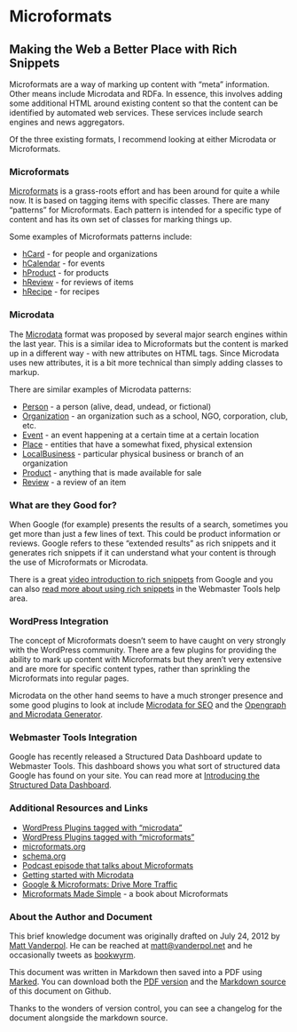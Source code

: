 # Microformats

## Making the Web a Better Place with Rich Snippets

Microformats are a way of marking up content with “meta” information. Other means include Microdata and RDFa. In essence, this involves adding some additional HTML around existing content so that the content can be identified by automated web services. These services include search engines and news aggregators.

Of the three existing formats, I recommend looking at either Microdata or Microformats.

### Microformats

[Microformats][mf.org] is a grass-roots effort and has been around for quite a while now. It is based on tagging items with specific classes. There are many “patterns” for Microformats. Each pattern is intended for a specific type of content and has its own set of classes for marking things up.

Some examples of Microformats patterns include:

* [hCard](http://microformats.org/wiki/hcard) - for people and organizations
* [hCalendar](http://microformats.org/wiki/hcalendar) - for events
* [hProduct](http://microformats.org/wiki/hproduct) - for products
* [hReview](http://microformats.org/wiki/hreview) - for reviews of items
* [hRecipe](http://microformats.org/wiki/hrecipe) - for recipes

### Microdata

The [Microdata](scma.org) format was proposed by several major search engines within the last year. This is a similar idea to Microformats but the content is marked up in a different way - with new attributes on HTML tags. Since Microdata uses new attributes, it is a bit more technical than simply adding classes to markup.

There are similar examples of Microdata patterns:

* [Person](http://schema.org/Person) - a person (alive, dead, undead, or fictional)
* [Organization](http://schema.org/Organization) - an organization such as a school, NGO, corporation, club, etc.
* [Event](http://schema.org/Event) - an event happening at a certain time at a certain location
* [Place](http://schema.org/Place) - entities that have a somewhat fixed, physical extension
* [LocalBusiness](http://schema.org/LocalBusiness) - particular physical business or branch of an organization
* [Product](http://schema.org/Product) - anything that is made available for sale
* [Review](http://schema.org/Review) - a review of an item

### What are they Good for?

When Google (for example) presents the results of a search, sometimes you get more than just a few lines of text. This could be product information or reviews. Google refers to these “extended results” as rich snippets and it generates rich snippets if it can understand what your content is through the use of Microformats or Microdata.

There is a great [video introduction to rich snippets](http://www.youtube.com/watch?v=A-kX0Aut-18&feature=player_embedded) from Google and you can also [read more about using rich snippets](http://support.google.com/webmasters/bin/answer.py?hl=en&answer=99170) in the Webmaster Tools help area.  

### WordPress Integration

The concept of Microformats doesn’t seem to have caught on very strongly with the WordPress community. There are a few plugins for providing the ability to mark up content with Microformats but they aren’t very extensive and are more for specific content types, rather than sprinkling the Microformats into regular pages.

Microdata on the other hand seems to have a much stronger presence and some good plugins to look at include [Microdata for SEO](http://wordpress.org/extend/plugins/microdata-for-seo-by-optimum7com/) and the [Opengraph and Microdata Generator](http://wordpress.org/extend/plugins/opengraph-and-microdata-generator/).

### Webmaster Tools Integration

Google has recently released a Structured Data Dashboard update to Webmaster Tools. This dashboard shows you what sort of structured data Google has found on your site. You can read more at [Introducing the Structured Data Dashboard](http://googlewebmastercentral.blogspot.com/2012/07/introducing-structured-data-dashboard.html).

### Additional Resources and Links

* [WordPress Plugins tagged with “microdata”](http://wordpress.org/extend/plugins/tags/microdata)
* [WordPress Plugins tagged with “microformats”](http://wordpress.org/extend/plugins/tags/microformats)
* [microformats.org][mf.org]
* [schema.org][scma.org]
* [Podcast episode that talks about Microformats](http://nonbreakingspace.tv/emily-lewis/)
* [Getting started with Microdata](http://schema.org/docs/gs.html)
* [Google & Microformats: Drive More Traffic](http://yoast.com/google-microformats-conversion-rate-optimization-serps/)
* [Microformats Made Simple](http://microformatsmadesimple.com/) - a book about Microformats

[mf.org]: http://microformats.org
[scma.org]: http://schema.org

### About the Author and Document

This brief knowledge document was originally drafted on July 24, 2012 by [Matt Vanderpol](http://vanderpol.net). He can be reached at [matt@vanderpol.net](mailto:matt@vanderpol.net) and he occasionally tweets as [bookwyrm](http://twitter.com/bookwyrm).

This document was written in Markdown then saved into a PDF using [Marked](http://itunes.apple.com/us/app/marked/id448925439?mt=12). You can download both the [PDF version](http://git.io/ymCEeQ) and the [Markdown source](http://git.io/8LiXsg) of this document on Github.

Thanks to the wonders of version control, you can see a changelog for the document alongside the markdown source.

